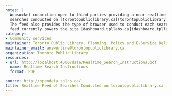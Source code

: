 ```yaml
---
notes: |
  Websocket connection open to third parties providing a near realtime feed of
  searches conducted on [torontopubliclibrary.ca](torontopubliclibrary.ca]).
  The feed also provides the type of browser used to conduct each search. The
  feed currently powers the site [dashboard.tpllabs.ca](dashboard.tpllabs.ca).
category:
- Community services
maintainer: Toronto Public Library, Planning, Policy and E-Service Delivery
maintainer_email: answerline@torontopubliclibrary.ca
organization: Toronto Public Library
resources:
- url: http://localhost:4000/data/Realtime_Search_Instructions.pdf
  name: Realtime Search Instructions
  format: PDF

source: http://opendata.tplcs.ca/
title: Realtime Feed of Searches Conducted on torontopubliclibrary.ca
---
```

